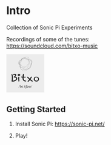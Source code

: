 # Intro
Collection of Sonic Pi Experiments  


Recordings of some of the tunes:  
https://soundcloud.com/bitxo-music  

<img src="./assets/logo.png" width="100">  

## Getting Started
1. Install Sonic Pi:
https://sonic-pi.net/

2. Play!

